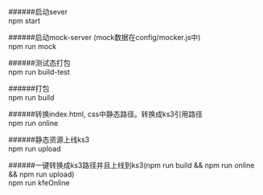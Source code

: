 ######启动sever  
npm start  


######启动mock-server  (mock数据在config/mocker.js中)     
npm run mock  
  
  
######测试态打包    
npm run build-test    
  

######打包  
npm run build  


######转换index.html, css中静态路径。转换成ks3引用路径  
npm run online


######静态资源上线ks3  
npm run upload  


######一键转换成ks3路径并且上线到ks3(npm run build && npm run online && npm run upload)  
npm run kfeOnline  



